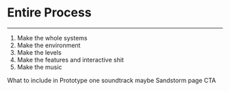 # Entire Process
---
1. Make the whole systems
2. Make the environment
3. Make the levels
4. Make the features and interactive shit
5. Make the music

What to include in Prototype
one soundtrack maybe
Sandstorm page
CTA